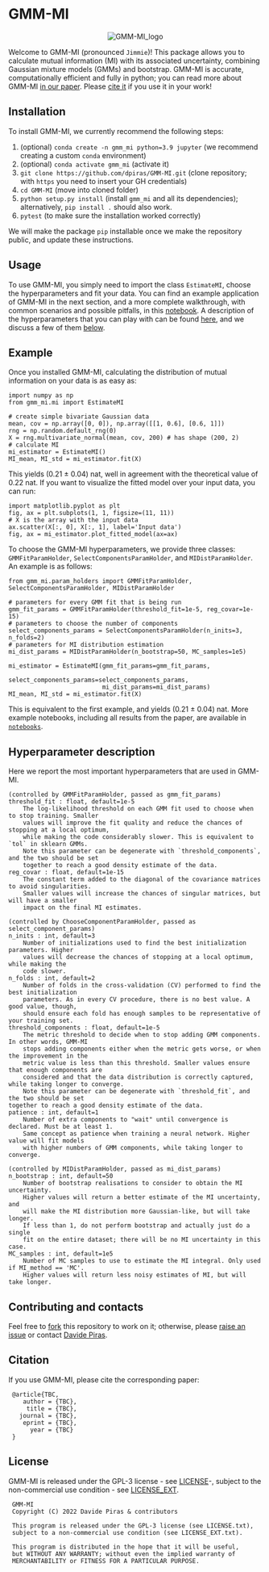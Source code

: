 # GMM-MI 

<p align="center">
  <img src="https://user-images.githubusercontent.com/25639122/195098930-93a9865b-a0c7-4792-9474-dc0d1056e358.png?raw=true" alt="GMM-MI_logo"/>
</p>

Welcome to GMM-MI (pronounced ``Jimmie``)! This package allows you to calculate mutual information (MI) with its associated uncertainty, combining Gaussian mixture models (GMMs) and bootstrap. GMM-MI is accurate, computationally efficient and fully in python; you can read more about GMM-MI [in our paper](https://dpiras.github.io/dm). Please [cite it](#citation) if you use it in your work!

## Installation

To install GMM-MI, we currently recommend the following steps:
1. (optional) `conda create -n gmm_mi python=3.9 jupyter` (we recommend creating a custom `conda` environment) 
2. (optional) `conda activate gmm_mi` (activate it)
3. `git clone https://github.com/dpiras/GMM-MI.git` (clone repository; with `https` you need to insert your GH credentials)
4. `cd GMM-MI` (move into cloned folder)
5. `python setup.py install` (install `gmm_mi` and all its dependencies); alternatively, `pip install .` should also work.
6. `pytest` (to make sure the installation worked correctly)

We will make the package `pip` installable once we make the repository public, and update these instructions.

## Usage

To use GMM-MI, you simply need to import the class `EstimateMI`, choose the hyperparameters and fit your data. You can find an example application of GMM-MI in the next section, and a more complete walkthrough, with common scenarios and possible pitfalls, in this [notebook](https://github.com/dpiras/GMM-MI/blob/main/notebooks/walkthrough_and_pitfalls.ipynb). A description of the hyperparameters that you can play with can be found [here](https://github.com/dpiras/GMM-MI/blob/main/gmm_mi/mi.py#L10), and we discuss a few of them [below](#hyperparameter-description).

## Example

Once you installed GMM-MI, calculating the distribution of mutual information on your data is as easy as:

    import numpy as np
    from gmm_mi.mi import EstimateMI

    # create simple bivariate Gaussian data
    mean, cov = np.array([0, 0]), np.array([[1, 0.6], [0.6, 1]])
    rng = np.random.default_rng(0)
    X = rng.multivariate_normal(mean, cov, 200) # has shape (200, 2)
    # calculate MI
    mi_estimator = EstimateMI()
    MI_mean, MI_std = mi_estimator.fit(X)

This yields (0.21 &pm; 0.04) nat, well in agreement with the theoretical value of 0.22 nat. If you want to visualize the fitted model over your input data, you can run:
    
    import matplotlib.pyplot as plt
    fig, ax = plt.subplots(1, 1, figsize=(11, 11))
    # X is the array with the input data
    ax.scatter(X[:, 0], X[:, 1], label='Input data')
    fig, ax = mi_estimator.plot_fitted_model(ax=ax)

To choose the GMM-MI hyperparameters, we provide three classes: `GMMFitParamHolder`, `SelectComponentsParamHolder`, and `MIDistParamHolder`. An example is as follows:

    from gmm_mi.param_holders import GMMFitParamHolder, SelectComponentsParamHolder, MIDistParamHolder

    # parameters for every GMM fit that is being run
    gmm_fit_params = GMMFitParamHolder(threshold_fit=1e-5, reg_covar=1e-15)
    # parameters to choose the number of components
    select_components_params = SelectComponentsParamHolder(n_inits=3, n_folds=2)
    # parameters for MI distribution estimation
    mi_dist_params = MIDistParamHolder(n_bootstrap=50, MC_samples=1e5)

    mi_estimator = EstimateMI(gmm_fit_params=gmm_fit_params,
                              select_components_params=select_components_params,
                              mi_dist_params=mi_dist_params)
    MI_mean, MI_std = mi_estimator.fit(X)

This is equivalent to the first example, and yields (0.21 &pm; 0.04) nat. More example notebooks, including all results from the paper, are available in [`notebooks`](https://github.com/dpiras/GMM-MI/blob/main/notebooks).

## Hyperparameter description
Here we report the most important hyperparameters that are used in GMM-MI.

    (controlled by GMMFitParamHolder, passed as gmm_fit_params)
    threshold_fit : float, default=1e-5
        The log-likelihood threshold on each GMM fit used to choose when to stop training. Smaller
        values will improve the fit quality and reduce the chances of stopping at a local optimum,
        while making the code considerably slower. This is equivalent to `tol` in sklearn GMMs.
        Note this parameter can be degenerate with `threshold_components`, and the two should be set
        together to reach a good density estimate of the data.
    reg_covar : float, default=1e-15
        The constant term added to the diagonal of the covariance matrices to avoid singularities.
        Smaller values will increase the chances of singular matrices, but will have a smaller
        impact on the final MI estimates.

    (controlled by ChooseComponentParamHolder, passed as select_component_params)
    n_inits : int, default=3
        Number of initializations used to find the best initialization parameters. Higher
        values will decrease the chances of stopping at a local optimum, while making the
        code slower.
    n_folds : int, default=2
        Number of folds in the cross-validation (CV) performed to find the best initialization
        parameters. As in every CV procedure, there is no best value. A good value, though,
        should ensure each fold has enough samples to be representative of your training set.
    threshold_components : float, default=1e-5
        The metric threshold to decide when to stop adding GMM components. In other words, GMM-MI
        stops adding components either when the metric gets worse, or when the improvement in the
        metric value is less than this threshold. Smaller values ensure that enough components are
        considered and that the data distribution is correctly captured, while taking longer to converge.
        Note this parameter can be degenerate with `threshold_fit`, and the two should be set 
	together to reach a good density estimate of the data.
    patience : int, default=1 
        Number of extra components to "wait" until convergence is declared. Must be at least 1.
        Same concept as patience when training a neural network. Higher value will fit models
        with higher numbers of GMM components, while taking longer to converge.
   
    (controlled by MIDistParamHolder, passed as mi_dist_params) 
    n_bootstrap : int, default=50 
        Number of bootstrap realisations to consider to obtain the MI uncertainty.
        Higher values will return a better estimate of the MI uncertainty, and
        will make the MI distribution more Gaussian-like, but will take longer.
        If less than 1, do not perform bootstrap and actually just do a single 
        fit on the entire dataset; there will be no MI uncertainty in this case.
    MC_samples : int, default=1e5
        Number of MC samples to use to estimate the MI integral. Only used if MI_method == 'MC'.
        Higher values will return less noisy estimates of MI, but will take longer.

## Contributing and contacts

Feel free to [fork](https://github.com/dpiras/GMM-MI/fork) this repository to work on it; otherwise, please [raise an issue](https://github.com/dpiras/GMM-MI/issues) or contact [Davide Piras](mailto:dr.davide.piras@gmail.com).

## Citation
If you use GMM-MI, please cite the corresponding paper:

     @article{TBC, 
        author = {TBC},
         title = {TBC},
       journal = {TBC},
        eprint = {TBC},
          year = {TBC}
     }

## License

GMM-MI is released under the GPL-3 license - see [LICENSE](https://github.com/dpiras/GMM-MI/blob/main/LICENSE.txt)-, subject to 
the non-commercial use condition - see [LICENSE_EXT](https://github.com/dpiras/GMM-MI/blob/main/LICENSE_EXT.txt).

     GMM-MI
     Copyright (C) 2022 Davide Piras & contributors

     This program is released under the GPL-3 license (see LICENSE.txt), 
     subject to a non-commercial use condition (see LICENSE_EXT.txt).

     This program is distributed in the hope that it will be useful,
     but WITHOUT ANY WARRANTY; without even the implied warranty of
     MERCHANTABILITY or FITNESS FOR A PARTICULAR PURPOSE.
